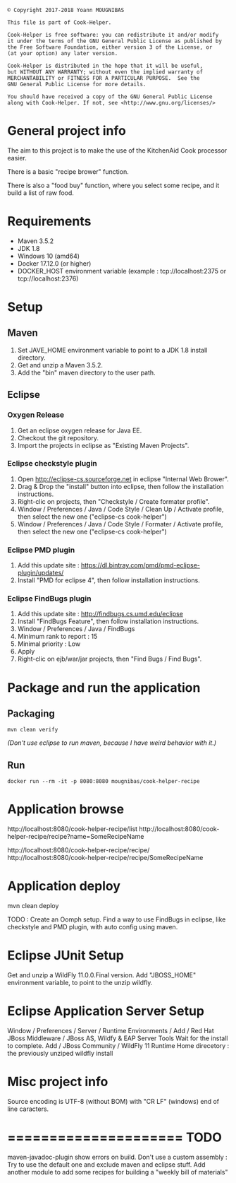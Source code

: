 ```
© Copyright 2017-2018 Yoann MOUGNIBAS

This file is part of Cook-Helper.

Cook-Helper is free software: you can redistribute it and/or modify
it under the terms of the GNU General Public License as published by
the Free Software Foundation, either version 3 of the License, or
(at your option) any later version.

Cook-Helper is distributed in the hope that it will be useful,
but WITHOUT ANY WARRANTY; without even the implied warranty of
MERCHANTABILITY or FITNESS FOR A PARTICULAR PURPOSE.  See the
GNU General Public License for more details.

You should have received a copy of the GNU General Public License
along with Cook-Helper. If not, see <http://www.gnu.org/licenses/>
```

# General project info

The aim to this project is to make the use of the KitchenAid Cook processor easier.

There is a basic "recipe brower" function.

There is also a "food buy" function, where you select some recipe, and it build a list of raw food.


# Requirements

* Maven 3.5.2
* JDK 1.8
* Windows 10 (amd64)
* Docker 17.12.0 (or higher)
* DOCKER_HOST environment variable (example : tcp://localhost:2375 or tcp://localhost:2376)

# Setup

## Maven

1) Set JAVE_HOME environment variable to point to a JDK 1.8 install directory.
1) Get and unzip a Maven 3.5.2.
1) Add the "bin" maven directory to the user path.

## Eclipse

### Oxygen Release

1) Get an eclipse oxygen release for Java EE.
1) Checkout the git repository.
1) Import the projects in eclipse as "Existing Maven Projects".

### Eclipse checkstyle plugin

1) Open http://eclipse-cs.sourceforge.net in eclipse "Internal Web Brower".
1) Drag & Drop the "install" button into eclipse, then follow the installation instructions.
1) Right-clic on projects, then "Checkstyle / Create formater profile".
1) Window / Preferences / Java / Code Style / Clean Up / Activate profile, then select the new one ("eclipse-cs cook-helper")
1) Window / Preferences / Java / Code Style / Formater / Activate profile, then select the new one ("eclipse-cs cook-helper")

### Eclipse PMD plugin

1) Add this update site : https://dl.bintray.com/pmd/pmd-eclipse-plugin/updates/
1) Install "PMD for eclipse 4", then follow installation instructions.

### Eclipse FindBugs plugin

1) Add this update site : http://findbugs.cs.umd.edu/eclipse
1) Install "FindBugs Feature", then follow installation instructions.
1) Window / Preferences / Java / FindBugs
1) Minimum rank to report : 15
1) Minimal priority : Low
1) Apply
1) Right-clic on ejb/war/jar projects, then "Find Bugs / Find Bugs".


# Package and run the application

## Packaging

`mvn clean verify`

*(Don't use eclipse to run maven, because I have weird behavior with it.)*



## Run

`docker run --rm -it -p 8080:8080 mougnibas/cook-helper-recipe`



# Application browse

http://localhost:8080/cook-helper-recipe/list
http://localhost:8080/cook-helper-recipe/recipe?name=SomeRecipeName

http://localhost:8080/cook-helper-recipe/recipe/
http://localhost:8080/cook-helper-recipe/recipe/SomeRecipeName


# Application deploy

mvn clean deploy





TODO :
Create an Oomph setup.
Find a way to use FindBugs in eclipse, like checkstyle and PMD plugin, with auto config using maven.



# Eclipse JUnit Setup

Get and unzip a WildFly 11.0.0.Final version.
Add "JBOSS_HOME" environment variable, to point to the unzip wildfly.



# Eclipse Application Server Setup

Window / Preferences / Server / Runtime Environments / Add / Red Hat JBoss Middleware / JBoss AS, Wildfy & EAP Server Tools
Wait for the install to complete.
Add / JBoss Community / WildFly 11 Runtime
Home direcetory : the previously unziped wildfly install



# Misc project info

Source encoding is UTF-8 (without BOM) with "CR LF" (windows) end of line caracters.


=====================
TODO
=====================
maven-javadoc-plugin show errors on build.
Don't use a custom assembly : Try to use the default one and exclude maven and eclipse stuff.
Add another module to add some recipes for building a "weekly bill of materials"
